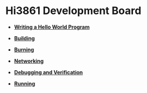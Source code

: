# Hi3861 Development Board



- **[Writing a Hello World Program](quickstart-ide-lite-steps-hi3861-application-framework.md)**

- **[Building](quickstart-ide-lite-steps-hi3861-building.md)**

- **[Burning](quickstart-ide-lite-steps-hi3861-burn.md)**

- **[Networking](quickstart-ide-lite-steps-hi3861-netconfig.md)**

- **[Debugging and Verification](quickstart-ide-lite-steps-hi3861-debug.md)**

- **[Running](quickstart-ide-lite-steps-hi3816-running.md)**

